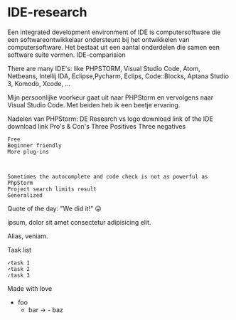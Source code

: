 # IDE-research 

Een integrated development environment of IDE is computersoftware die een softwareontwikkelaar ondersteunt bij het ontwikkelen van computersoftware. Het bestaat uit een aantal onderdelen die samen een software suite vormen. 
IDE-comparision

There are many IDE's: like PHPSTORM, Visual Studio Code, Atom, Netbeans, Intellij IDA, Eclipse,Pycharm, Eclips,
Code::Blocks, Aptana Studio 3, Komodo, Xcode, ...

Mijn persoonlijke voorkeur gaat uit naar PHPStorm en vervolgens naar Visual Studio Code. Met beiden heb ik een beetje ervaring.

Nadelen van PHPStorm:
DE Research
vs logo
download link of the IDE
download link
Pro's & Con's
Three Positives 	Three negatives

    Free
    Beginner friendly
    More plug-ins

	

    Sometimes the autocomplete and code check is not as powerful as PhpStorm
    Project search limits result
    Generalized

Quote of the day: "We did it!" 😜

 ipsum, dolor sit amet consectetur adipisicing elit. <p></p> Alias, veniam.

Task list

    ✓task 1
    ✓task 2
    ✓task 3

Made with love

 - foo
   - bar
→ - baz
